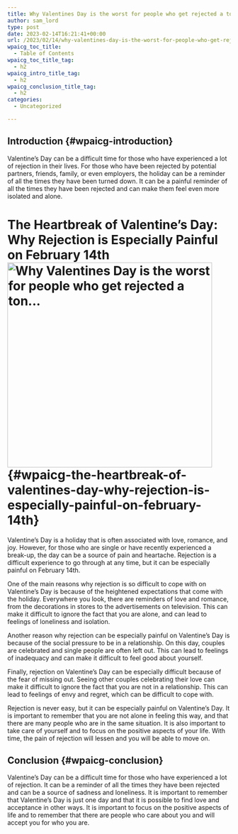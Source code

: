 ```yaml
---
title: Why Valentines Day is the worst for people who get rejected a ton…
author: sam_lord
type: post
date: 2023-02-14T16:21:41+00:00
url: /2023/02/14/why-valentines-day-is-the-worst-for-people-who-get-rejected-a-ton/
wpaicg_toc_title:
  - Table of Contents
wpaicg_toc_title_tag:
  - h2
wpaicg_intro_title_tag:
  - h2
wpaicg_conclusion_title_tag:
  - h2
categories:
  - Uncategorized

---
```

## Introduction {#wpaicg-introduction}

Valentine&#8217;s Day can be a difficult time for those who have experienced a lot of rejection in their lives. For those who have been rejected by potential partners, friends, family, or even employers, the holiday can be a reminder of all the times they have been turned down. It can be a painful reminder of all the times they have been rejected and can make them feel even more isolated and alone.

# The Heartbreak of Valentine&#8217;s Day: Why Rejection is Especially Painful on February 14th<img decoding="async" loading="lazy" class="aligncenter" src="https://www.sparksammy.com/wp-content/uploads/2023/02/3b3ce29743e22d8f17bb3feb70b79a82.png" alt="Why Valentines Day is the worst for people who get rejected a ton..." width="462" height="462" /> {#wpaicg-the-heartbreak-of-valentines-day-why-rejection-is-especially-painful-on-february-14th}

Valentine’s Day is a holiday that is often associated with love, romance, and joy. However, for those who are single or have recently experienced a break-up, the day can be a source of pain and heartache. Rejection is a difficult experience to go through at any time, but it can be especially painful on February 14th.

One of the main reasons why rejection is so difficult to cope with on Valentine’s Day is because of the heightened expectations that come with the holiday. Everywhere you look, there are reminders of love and romance, from the decorations in stores to the advertisements on television. This can make it difficult to ignore the fact that you are alone, and can lead to feelings of loneliness and isolation.

Another reason why rejection can be especially painful on Valentine’s Day is because of the social pressure to be in a relationship. On this day, couples are celebrated and single people are often left out. This can lead to feelings of inadequacy and can make it difficult to feel good about yourself.

Finally, rejection on Valentine’s Day can be especially difficult because of the fear of missing out. Seeing other couples celebrating their love can make it difficult to ignore the fact that you are not in a relationship. This can lead to feelings of envy and regret, which can be difficult to cope with.

Rejection is never easy, but it can be especially painful on Valentine’s Day. It is important to remember that you are not alone in feeling this way, and that there are many people who are in the same situation. It is also important to take care of yourself and to focus on the positive aspects of your life. With time, the pain of rejection will lessen and you will be able to move on.

## Conclusion {#wpaicg-conclusion}

Valentine&#8217;s Day can be a difficult time for those who have experienced a lot of rejection. It can be a reminder of all the times they have been rejected and can be a source of sadness and loneliness. It is important to remember that Valentine&#8217;s Day is just one day and that it is possible to find love and acceptance in other ways. It is important to focus on the positive aspects of life and to remember that there are people who care about you and will accept you for who you are.